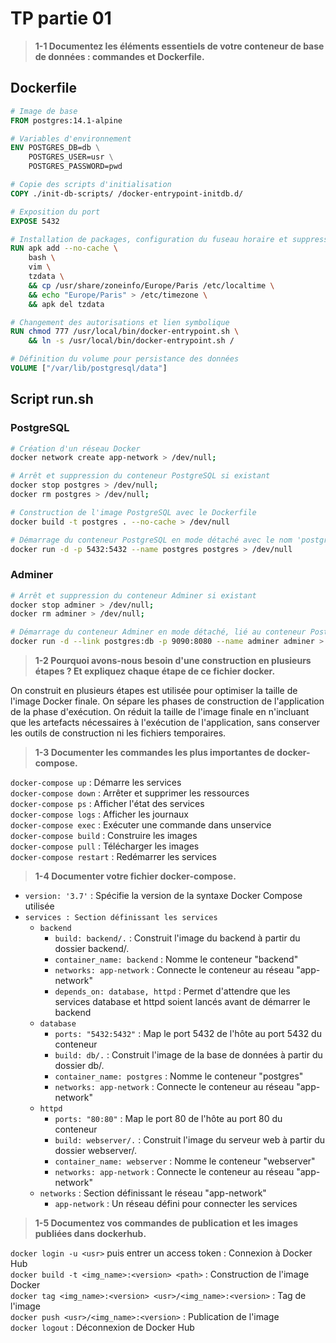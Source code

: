 # TP partie 01

> **1-1 Documentez les éléments essentiels de votre conteneur de base de données : commandes et Dockerfile.**

## **Dockerfile**

```Dockerfile
# Image de base
FROM postgres:14.1-alpine
```

```Dockerfile
# Variables d'environnement
ENV POSTGRES_DB=db \
    POSTGRES_USER=usr \
    POSTGRES_PASSWORD=pwd
```

```Dockerfile
# Copie des scripts d'initialisation
COPY ./init-db-scripts/ /docker-entrypoint-initdb.d/
```

```Dockerfile
# Exposition du port
EXPOSE 5432
```

```Dockerfile
# Installation de packages, configuration du fuseau horaire et suppression de tzdata après installation
RUN apk add --no-cache \
    bash \
    vim \
    tzdata \
    && cp /usr/share/zoneinfo/Europe/Paris /etc/localtime \
    && echo "Europe/Paris" > /etc/timezone \
    && apk del tzdata
```

```Dockerfile
# Changement des autorisations et lien symbolique
RUN chmod 777 /usr/local/bin/docker-entrypoint.sh \
    && ln -s /usr/local/bin/docker-entrypoint.sh /
```

```Dockerfile
# Définition du volume pour persistance des données
VOLUME ["/var/lib/postgresql/data"]
```

## **Script run.sh**

### PostgreSQL

```bash
# Création d'un réseau Docker
docker network create app-network > /dev/null;
```

```bash
# Arrêt et suppression du conteneur PostgreSQL si existant
docker stop postgres > /dev/null;
docker rm postgres > /dev/null;
```

```bash
# Construction de l'image PostgreSQL avec le Dockerfile
docker build -t postgres . --no-cache > /dev/null
```

```bash
# Démarrage du conteneur PostgreSQL en mode détaché avec le nom 'postgres' et exposition du port 5432
docker run -d -p 5432:5432 --name postgres postgres > /dev/null
```

### Adminer

```bash
# Arrêt et suppression du conteneur Adminer si existant
docker stop adminer > /dev/null;
docker rm adminer > /dev/null;
```

```bash
# Démarrage du conteneur Adminer en mode détaché, lié au conteneur PostgreSQL, et exposition du port 9090
docker run -d --link postgres:db -p 9090:8080 --name adminer adminer > /dev/null
```

> **1-2 Pourquoi avons-nous besoin d'une construction en plusieurs étapes ? Et expliquez chaque étape de ce fichier docker.**

On construit en plusieurs étapes est utilisée pour optimiser la taille de l'image Docker finale.
On sépare les phases de construction de l'application de la phase d'exécution. On réduit la taille de l'image finale en n'incluant que les artefacts nécessaires à l'exécution de l'application, sans conserver les outils de construction ni les fichiers temporaires.

> **1-3 Documenter les commandes les plus importantes de docker-compose.**

``docker-compose up`` : Démarre les services\
``docker-compose down`` : Arrêter et supprimer les ressources\
``docker-compose ps`` : Afficher l'état des services\
``docker-compose logs`` : Afficher les journaux\
``docker-compose exec`` : Exécuter une commande dans unservice\
``docker-compose build`` : Construire les images\
``docker-compose pull`` : Télécharger les images\
``docker-compose restart`` : Redémarrer les services

> **1-4 Documenter votre fichier docker-compose.**

- ``version: '3.7'`` : Spécifie la version de la syntaxe Docker Compose utilisée
- ``services : Section définissant les services``
  - ``backend``
    - ``build: backend/.`` : Construit l'image du backend à partir du dossier backend/.
    - ``container_name: backend`` : Nomme le conteneur "backend"
    - ``networks: app-network`` : Connecte le conteneur au réseau "app-network"
    - ``depends_on: database, httpd`` : Permet d'attendre que les services database et httpd soient lancés avant de démarrer le backend
  - ``database``
    - ``ports: "5432:5432"`` : Map le port 5432 de l'hôte au port 5432 du conteneur
    - ``build: db/.`` : Construit l'image de la base de données à partir du dossier db/.
    - ``container_name: postgres`` : Nomme le conteneur "postgres"
    - ``networks: app-network`` : Connecte le conteneur au réseau "app-network"
  - ``httpd``
    - ``ports: "80:80"`` : Map le port 80 de l'hôte au port 80 du conteneur
    - ``build: webserver/.`` : Construit l'image du serveur web à partir du dossier webserver/.
    - ``container_name: webserver`` : Nomme le conteneur "webserver"
    - ``networks: app-network`` : Connecte le conteneur au réseau "app-network"
  - ``networks`` : Section définissant le réseau "app-network"
    - ``app-network`` : Un réseau défini pour connecter les services

> **1-5 Documentez vos commandes de publication et les images publiées dans dockerhub.**

``docker login -u <usr>`` puis entrer un access token : Connexion à Docker Hub\
``docker build -t <img_name>:<version> <path>`` : Construction de l'image Docker\
``docker tag <img_name>:<version> <usr>/<img_name>:<version>`` : Tag de l'image\
``docker push <usr>/<img_name>:<version>`` : Publication de l'image\
``docker logout`` : Déconnexion de Docker Hub